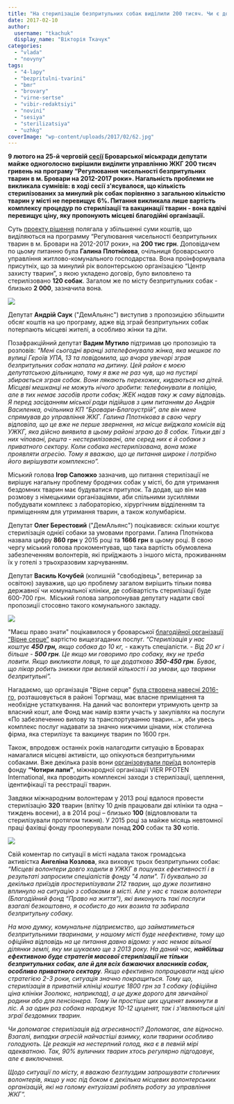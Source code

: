 ```yaml
---
title: "На стерилізацію безпритульних собак виділили 200 тисяч. Чи є довгострокова стратегія вирішення проблеми?"
date: 2017-02-10
author: 
  username: "tkachuk"
  display_name: "Вікторія Ткачук"
categories: 
  - "vlada"
  - "novyny"
tags: 
  - "4-lapy"
  - "bezpritulni-tvarini"
  - "bmr"
  - "brovary"
  - "virne-sertse"
  - "vibir-redaktsiyi"
  - "novini"
  - "sesiya"
  - "sterilizatsiya"
  - "uzhkg"
coverImage: "wp-content/uploads/2017/02/62.jpg"
---
```


**9 лютого на 25-й черговій [сесії](https://mpz.brovary.org/anons-9-lyutogo-vidbudetsya-chergova-sesiya-brovarskoyi-miskrady/) Броварської міськради депутати майже одноголосно вирішили виділити управлінню ЖКГ 200 тисяч гривень на програму “Регулювання чисельності безпритульних тварин в м. Бровари на 2012-2017 роки». Нагальність проблеми не викликала сумнівів: в ході сесії з'ясувалося, що кількість стерилізованих за минулий рік собак порівняно з загальною кількістю тварин у місті не перевищує 6%. Питання викликала лише вартість комплексу процедур по стерилізації та вакцинації тварин - вона вдвічі перевищує ціну, яку пропонують місцеві благодійні організації.**

Суть [проекту рішення](https://brovary-rada.gov.ua/documents/26563.html) полягала у збільшенні суми коштів, що виділяються на программу “Регулювання чисельності безпритульних тварин в м. Бровари на 2012-2017 роки», на **200 тис грн**. Доповідачем по цьому питанню була **Галина** **Плотнікова**, очільниця броварського управління житлово-комунального господарства. Вона проінформувала присутніх, що за минулий рік волонтерською організацією “Центр захисту тварин”, з якою укладено договір, було виловлено та стерилізовано **120 собак**. Загалом же по місту безпритульних собак - близько **2 000**, зазначила вона.

[![](https://mpz.brovary.org/wp-content/uploads/2017/02/Galyna-Plotnikova.jpg)](https://mpz.brovary.org/wp-content/uploads/2017/02/Galyna-Plotnikova.jpg)

Депутат **Андрій Саук** ("ДемАльянс") виступив з пропозицією збільшити обсяг коштів на цю програму, адже від зграй безпритульних собак потерпають місцеві жителі, а особливо жінки та діти.

Позафракційний депутат **Вадим Мутило** підтримав цю пропозицію та розповів: _“Мені сьогодні вранці зателефонувала жінка, яка мешкає по вулиці Героїв УПА, 13 та повідомила, що вчора увечорі зграя безпритульних собак напала на дитину. Цей район є моєю депутатською дільницею, тому я вже не раз чув, що на пустирі збирається зграя собак. Вони лякають перехожих, кидаються на дітей. Місцеві мешканці не можуть нічого зробити: телефонували в поліцію, але в тих немає засобів проти собак; ЖЕК надав таку ж саму відповідь. Я перед засіданням міської ради підійшов з цим питанням до Андрія Василенка, очільника КП “Бровари-Благоустрій”, але він мене спрямував до управління ЖКГ. Галина Плотнікова в свою чергу відповіла, що це вже не перше звернення, на місце виїджала комісія від УЖКГ, яка дійсно виявила в цьому районі зграю до 8 собак. Тільки дві з них чіповані, решта - нестерилізовані, але серед них є й собаки з приватного сектору. Коли собака нестерилізована, вона може проявляти агресію. Тому я вважаю, що це питання широке і потрібно його вирішувати комплексно”._

Міський голова **Ігор Сапожко** зазначив, що питання стерилізації не вирішує нагальну проблему бродячих собак у місті, бо для утримання бездомних тварин має будуватися притулок. Та додав, що він мав розмову з німецькими організаціями, аби спільними зусиллями побудувати комплекс з лабораторією, хірургічним відділенням та приміщенням для утримання тварин, а також колумбарієм.

Депутат **Олег Берестовий** ("ДемАльянс") поцікавився: скільки коштує стерилізація однієї собаки за умовами програми. Галина Плотнікова назвала цифру **860** **грн** у 2015 році та **1666 грн** в цьому році. В свою чергу міський голова прокоментував, що така вартість обумовлена забезпеченням волонтерів, які приїджають з іншого міста, проживанням їх у готелі з трьохразовим харчуванням.

Депутат **Василь Кочубей** (колишній "свободівець", ветеринар за освітою) зауважив, що цю проблему загалом вирішить тільки поява державної чи комунальної клініки, де собівартість стерилізації буде 600-700 грн.  Міський голова запропонував депутату надати свої пропозиції стосовно такого комунального закладу.

[![](https://mpz.brovary.org/wp-content/uploads/2016/04/4-1.jpg)](https://mpz.brovary.org/wp-content/uploads/2016/04/4-1.jpg)

"Маєш право знати" поцікавилося у броварської [благодійної організації “Вірне серце”](https://www.facebook.com/virneserce/) вартістю вищезгаданих послуг. _“Стерилізація у нас коштує **450 грн,** якщо собака до 10 кг,_ \- кажуть спеціалісти. - _Від 20 кг і більше - **500 грн**. Це якщо ми говоримо про собаку, яку не треба ловити. Якщо викликати ловця, то ще додатково **350-450 грн**. Буває, що лікар робить знижки при великій кількості і за умови, що тварини безпритульні”._

Нагадаємо, що організація "Вірне серце" [була створена навесні 2016-го,](https://mpz.brovary.org/u-brovarah-z-yavyvsya-fond-yakyj-zajnyavsya-sterylizatsiyeyu-bezprytulnyh-tvaryn/) розташовується в районі Торгмаш, має власне приміщення та необхідне устаткування. На даний час волонтери утримують центр за власний кошт, але Фонд має намір взяти участь у закупівлях на послуги «По забезпеченню вилову та транспортуванню тварин…», аби увесь комплекс послуг надавати за значно нижчими цінами, ніж столична фірма, яка стерилізує та вакцинує тварин по 1600 грн.

Також, впродовж останніх років налагодити ситуацію в Броварах намагалися місцеві активісти, що опікуються безпритульними собаками. Вже декілька разів вони [організовували приїзд](https://mpz.brovary.org/volonteri-fondu-chotiri-lapi-prosterilizuvali-230-bezpritulnih-tvarin-u-brovarah-shho-dali/) волонтерів фонду **“Чотири лапи”**, міжнародної організації VIER PFOTEN International, яка проводить комплексні заходи з стерилізації, щеплення, ідентифікації та реєстрації тварин.

Завдяки міжнародним волонтерам у 2013 році вдалося провести стерилізацію **320** тварин (влітку 10 днів працювали дві клініки та одна – тиждень восени), а в 2014 році – близько **100** (відловлювали та стерилізували протягом тижня). У 2015 році за майже місяць невтомної праці фахівці фонду прооперували понад **200** собак та **30** котів.

[![](https://mpz.brovary.org/wp-content/uploads/2017/02/16-1.jpg)](https://mpz.brovary.org/wp-content/uploads/2017/02/16-1.jpg)

Свій коментар по ситуації в місті надала також громадська активістка **Ангеліна Козлова**, яка виховує трьох безпритульних собак: _“Місцеві волонтери довго ходили в УЖКГ в пошуках ефективності і в результаті запросили спеціалістів фонду "4 лапи". Ті буквально за декілька приїздів простерилізували 212 тварин, що дуже позитивно вплинуло на ситуацію з собаками в місті. Але у нас є також волонтери (Благодійний фонд “Право на життя“), які виконують такі послуги взагалі безкоштовно, я особисто до них возила та забирала безпритульну собаку._

_На мою думку, комунальне підприємство, що займатиметься безпритульними тваринами, у нашому місті буде неефективне, тому що офіційна відповідь на це питання давно відома: у нас немає вільної ділянки землі, яку ми шукаємо ще з 2013 року._ _На даний час, **найбільш ефективною буде стратегія масової стерилізації не тільки безпритульних собак, але й для всіх бажаючих власників собак, особливо приватного сектору**. Якщо ефективно попрацювати над цією стратегією 2-3 роки, ситуація значно покращиться. Тому що, стерилізація в приватній клініці коштує 1800 грн за 1 собаку (офіційна ціна клініки Зоолюкс, наприклад), а це дуже дорого для звичайної родини або для пенсіонера. Тому їм простіше цих цуценят викинути в ліс. А за один раз собака народжує 10-12 цуценят, так і з'являються цілі зграї бездомних тварин._

_Чи допомагає стерилізація від агресивності? Допомагає, але відносно. Взагалі, випадки агресій найчастіші взимку, коли тварини особливо голодують. Це реакція на нестерпний голод, яка є в певній мірі адекватною. Так, 90% вуличних тварин хтось регулярно підгодовує, але є виключення._

_Щодо ситуації по місту, я вважаю безглуздим запрошувати столичних волонтерів, якщо у нас під боком є декілька місцевих волонтерських організацій, які на голому ентузіазмі роблять роботу за управління ЖКГ”._

